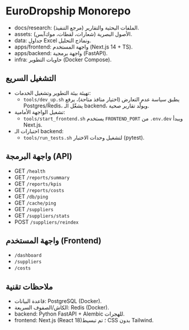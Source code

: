 # EuroDropship Monorepo

- docs/research: الملفات البحثية والتقارير (مرجع التنفيذ).
- assets: الأصول البصرية (شعارات، لقطات، موك‌آبس).
- data: جداول Excel ونماذج التحليل.
- apps/frontend: واجهة المستخدم (Next.js 14 + TS).
- apps/backend: واجهة برمجية (FastAPI).
- infra: حاويات التطوير (Docker Compose).

## التشغيل السريع

- تهيئة بيئة التطوير وتشغيل الخدمات:
  - `tools/dev_up.sh` يطبق سياسة عدم التعارض (اختيار منافذ متاحة)، يرفع Postgres/Redis، يشغّل الـ backend، ويولّد تقارير صحية.
- تشغيل الواجهة الأمامية:
  - `tools/start_frontend.sh` يستخدم `FRONTEND_PORT` من `.env.dev` ويبدأ Next.js.
- اختبارات الـ backend:
  - `tools/run_tests.sh` لتشغيل وحدات الاختبار (pytest).

## واجهة البرمجة (API)
- GET `/health`
- GET `/reports/summary`
- GET `/reports/kpis`
- GET `/reports/costs`
- GET `/db/ping`
- GET `/cache/ping`
- GET `/suppliers`
- GET `/suppliers/stats`
- POST `/suppliers/reindex`

## واجهة المستخدم (Frontend)
- `/dashboard`
- `/suppliers`
- `/costs`

## ملاحظات تقنية
- قاعدة البيانات: PostgreSQL (Docker).
- الكاش/الصفوف السريعة: Redis (Docker).
- backend: Python FastAPI + Alembic للهجرات.
- frontend: Next.js (React 18)؛ تم تبسيط CSS بدون Tailwind.
